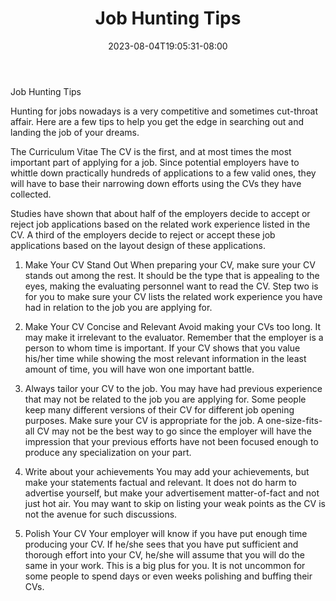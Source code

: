 ﻿---
title: "Job Hunting Tips"
date: 2023-08-04T19:05:31-08:00
description: "Job Search Tips for Web Success"
featured_image: "/images/Job Search.jpg"
tags: ["Job Search"]
---

Job Hunting Tips

Hunting for jobs nowadays is a very competitive and sometimes cut-throat affair. Here are a few tips to help you get the edge in searching out and landing the job of your dreams.

The Curriculum Vitae
The CV is the first, and at most times the most important part of applying for a job. Since potential employers have to whittle down practically hundreds of applications to a few valid ones, they will have to base their narrowing down efforts using the CVs they have collected. 

Studies have shown that about half of the employers decide to accept or reject job applications based on the related work experience listed in the CV. A third of the employers decide to reject or accept these job applications based on the layout design of these applications. 

1. Make Your CV Stand Out 
When preparing your CV, make sure your CV stands out among the rest. It should be the type that is appealing to the eyes, making the evaluating personnel want to read the CV. Step two is for you to make sure your CV lists the related work experience you have had in relation to the job you are applying for.

1. Make Your CV Concise and Relevant
Avoid making your CVs too long. It may make it irrelevant to the evaluator. Remember that the employer is a person to whom time is important. If your CV shows that you value his/her time while showing the most relevant information in the least amount of time, you will have won one important battle.

2. Always tailor your CV to the job. 
You may have had previous experience that may not be related to the job you are applying for. Some people keep many different versions of their CV for different job opening purposes. Make sure your CV is appropriate for the job. A one-size-fits-all CV may not be the best way to go since the employer will have the impression that your previous efforts have not been focused enough to produce any specialization on your part.

3. Write about your achievements
You may add your achievements, but make your statements factual and relevant. It does not do harm to advertise yourself, but make your advertisement matter-of-fact and not just hot air. You may want to skip on listing your weak points as the CV is not the avenue for such discussions.

4. Polish Your CV
Your employer will know if you have put enough time producing your CV. If he/she sees that you have put sufficient and thorough effort into your CV, he/she will assume that you will do the same in your work. This is a big plus for you. It is not uncommon for some people to spend days or even weeks polishing and buffing their CVs.

